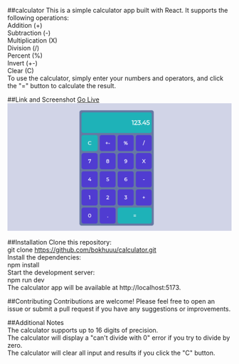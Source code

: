 
##calculator
This is a simple calculator app built with React. It supports the following operations:  
Addition (+)  
Subtraction (-)  
Multiplication (X)  
Division (/)  
Percent (%)  
Invert (+-)  
Clear (C)  
To use the calculator, simply enter your numbers and operators, and click the "=" button to calculate the result.

##Link and Screenshot
[Go Live](https://todo-app-deployed.netlify.app/)  
![Screenshot](src/assets/screenshot-calculator.png)

##Installation
Clone this repository:  
git clone https://github.com/bokhuuu/calculator.git  
Install the dependencies:  
npm install  
Start the development server:  
npm run dev  
The calculator app will be available at http://localhost:5173.  

##Contributing
Contributions are welcome! Please feel free to open an issue or submit a pull request if you have any suggestions or improvements.  

##Additional Notes  
The calculator supports up to 16 digits of precision.  
The calculator will display a "can't divide with 0" error if you try to divide by zero.  
The calculator will clear all input and results if you click the "C" button.  



